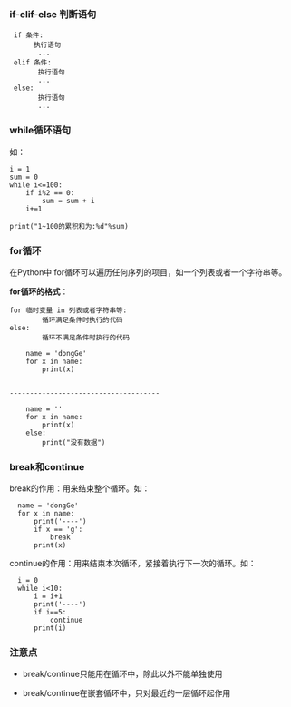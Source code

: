### if-elif-else 判断语句

```
 if 条件:
      执行语句
       ...
 elif 条件:
       执行语句
       ...
 else:
       执行语句
       ...
```

### while循环语句

如：

```
i = 1
sum = 0
while i<=100:
    if i%2 == 0:
        sum = sum + i
    i+=1

print("1~100的累积和为:%d"%sum)
```

### for循环

在Python中 for循环可以遍历任何序列的项目，如一个列表或者一个字符串等。

**for循环的格式**：

```
for 临时变量 in 列表或者字符串等:
        循环满足条件时执行的代码
else:
        循环不满足条件时执行的代码
```

```
    name = 'dongGe'
    for x in name:
        print(x)


-------------------------------------

    name = ''
    for x in name:
        print(x)
    else:
        print("没有数据")
```

### break和continue

break的作用：用来结束整个循环。如：

```
  name = 'dongGe'
  for x in name:
      print('----')
      if x == 'g': 
          break
      print(x)
```

continue的作用：用来结束本次循环，紧接着执行下一次的循环。如：

```
  i = 0
  while i<10:
      i = i+1
      print('----')
      if i==5:
          continue
      print(i)
```

### 注意点

* break/continue只能用在循环中，除此以外不能单独使用

* break/continue在嵌套循环中，只对最近的一层循环起作用



